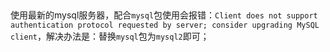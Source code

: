 
##
使用最新的mysql服务器，配合`mysql`包使用会报错：`Client does not support authentication protocol requested by server; consider upgrading MySQL client`，解决办法是：替换`mysql`包为`mysql2`即可；